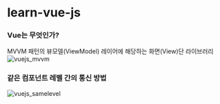 # learn-vue-js

### Vue는 무엇인가?

MVVM 패턴의 뷰모델(ViewModel) 레이어에 해당하는 화면(View)단 라이브러리  
![vuejs_mvvm](https://user-images.githubusercontent.com/42309919/103294353-13bfef80-4a35-11eb-9fec-3b69c99c8af8.PNG)

### 같은 컴포넌트 레벨 간의 통신 방법
![vuejs_samelevel](https://user-images.githubusercontent.com/42309919/103330948-14916980-4aa7-11eb-9a71-568b1c85df78.PNG)

